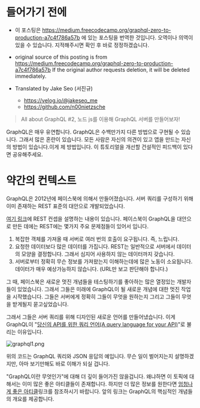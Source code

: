 # 들어가기 전에

- 이 포스팅은 https://medium.freecodecamp.org/graphql-zero-to-production-a7c4f786a57b 에 있는 포스팅을 번역한 것입니다. 오역이나 의역이 있을 수 있습니다. 지적해주시면 확인 후 바로 정정하겠습니다.

- original source of this posting is from https://medium.freecodecamp.org/graphql-zero-to-production-a7c4f786a57b If the original author requests deletion, it will be deleted immediately.

- Translated by Jake Seo (서진규)

	- https://velog.io/@jakeseo_me
	- https://github.com/n00nietzsche
    
> All about GraphQL #2, 노드 js를 이용해 GraphQL 서버를 만들어보자!

GraphQL은 매우 유연합니다. GraphQL은 수백만가지 다른 방법으로 구현될 수 있습니다. 그래서 많은 혼란이 있습니다. 모든 사람은 자신의 의견이 있고 앱을 만드는 자신의 방법이 있습니다.이게 제 방법입니다. 이 튜토리얼을 개선할 건설적인 피드백이 있다면 공유해주세요.

# 약간의 컨텍스트
GraphQL은 2012년에 페이스북에 의해서 만들어졌습니다. 서버 쿼리를 구성하기 위해 이미 존재하는 REST 표준의 대안으로 개발되었습니다.

[여기 링크](https://www.codecademy.com/articles/what-is-rest)에 REST 컨셉을 설명하는 내용이 있습니다. 페이스북이 GraphQL을 대안으로 만든 데에는 REST에는 몇가지 주요 문제점들이 있어서 입니다.

1. 복잡한 객체를 가져올 때 서버로 여러 번의 호출이 요구됩니다. 즉, 느립니다.
2. 요청한 데이터보다 많은 데이터를 가집니다. REST는 일반적으로 서버에서 데이터의 모양을 결정합니다. 그래서 심지어 사용하지 않는 데이터까지 갖습니다.
3. 서버로부터 정확히 무슨 정보를 가져왔는지 이해하는데에 많은 노동이 소요됩니다. 데이터가 매우 예상가능하지 않습니다. (URL만 보고 판단해야 합니다.)

그 때, 페이스북은 새로운 멋진 개념들을 테스팅하기를 좋아하는 많은 열정있는 개발자들이 있었습니다. 그래서 그들은 미래에 GraphQL이 될 새로운 개념에 대한 멋진 작업을 시작했습니다. 그들은 서버에게 정확히 그들이 무엇을 원하는지 그리고 그들이 무엇을 받게될지 묻고싶었습니다.

그래서 그들은 서버 쿼리를 위해 디자인된 새로운 언어를 만들어냈습니다. 이게 GraphQL이 "[당신의 API를 위한 쿼리 언어(A query language for your API)](https://graphql.org/)"로 불리는 이유입니다. 

![graphql1.png](https://images.velog.io/post-images/jakeseo_me/5d1ade40-68fc-11e9-b635-cdc6d071b80b/graphql1.png)

위의 코드는 GraphQL 쿼리와 JSON 응답의 예입니다. 무슨 일이 벌어지는지 설명하겠지만, 아마 보기만해도 바로 이해가 되실 겁니다. 

"GraphQL이란 무엇인가"에 대해 더 깊이 들어가진 않을겁니다. 왜냐하면 이 토픽에 대해서는 이미 많은 좋은 아티클들이 존재합니다. 하지만 더 많은 정보를 원한다면 [엄청나게 좋은 아티클](https://medium.freecodecamp.org/so-whats-this-graphql-thing-i-keep-hearing-about-baf4d36c20cf)링크를 참조하시기 바랍니다. 앞의 링크는 GraphQL의 핵심적인 개념들의 개요를 제공합니다.

